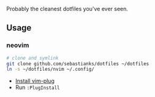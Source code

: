 Probably the cleanest dotfiles you've ever seen.

## Usage

### neovim

```bash
# clone and symlink
git clone github.com/sebastianks/dotfiles ~/dotfiles
ln -s ~/dotfiles/nvim ~/.config/
```

- [Install vim-plug](https://github.com/junegunn/vim-plug)
- Run `:PlugInstall`

